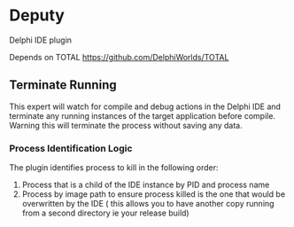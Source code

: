 # Deputy

Delphi IDE plugin

Depends on TOTAL https://github.com/DelphiWorlds/TOTAL

## Terminate Running

This expert will watch for compile and debug actions in the Delphi IDE and terminate any running instances of the target application before compile. Warning this will terminate the process without saving any data.

### Process Identification Logic

The plugin identifies process to kill in the following order:

1. Process that is a child of the IDE instance by PID and process name
2. Process by image path to ensure process killed is the one that would be overwritten by the IDE ( this allows you to have another copy running from a second directory ie your release build)
